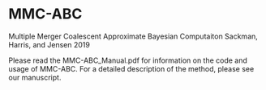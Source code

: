 # MMC-ABC
Multiple Merger Coalescent Approximate Bayesian Computaiton
Sackman, Harris, and Jensen 2019

Please read the MMC-ABC_Manual.pdf for information on the code and usage of MMC-ABC. For a detailed description of the method, please see our manuscript.
